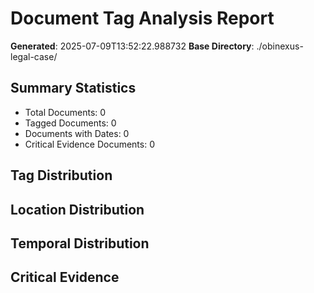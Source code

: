 # Document Tag Analysis Report

**Generated**: 2025-07-09T13:52:22.988732
**Base Directory**: ./obinexus-legal-case/

## Summary Statistics
- Total Documents: 0
- Tagged Documents: 0
- Documents with Dates: 0
- Critical Evidence Documents: 0

## Tag Distribution

## Location Distribution

## Temporal Distribution

## Critical Evidence
